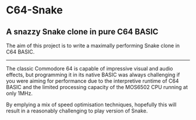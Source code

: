 C64-Snake
=========

A snazzy Snake clone in pure C64 BASIC
--------------------------------------

The aim of this project is to write a maximally performing Snake clone in C64 BASIC.

---

The classic Commodore 64 is capable of impressive visual and audio effects, but programming it in its native BASIC was always challenging if you were aiming for performance due to the interpretive runtime of C64 BASIC and the limited processing capacity of the MOS6502 CPU running at only 1MHz.

By emplying a mix of speed optimisation techniques, hopefully this will result in a reasonably challenging to play version of Snake.
